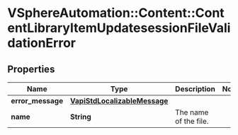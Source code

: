 # VSphereAutomation::Content::ContentLibraryItemUpdatesessionFileValidationError

## Properties
Name | Type | Description | Notes
------------ | ------------- | ------------- | -------------
**error_message** | [**VapiStdLocalizableMessage**](VapiStdLocalizableMessage.md) |  | 
**name** | **String** | The name of the file. | 


